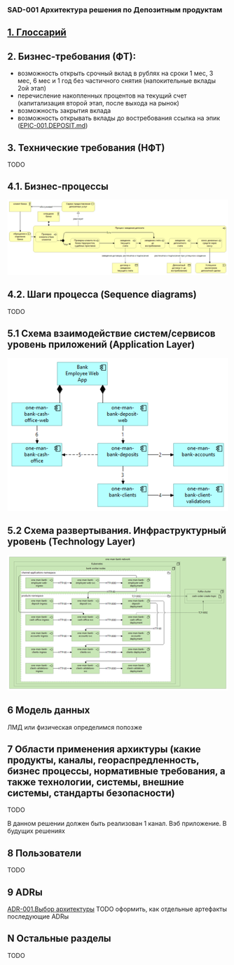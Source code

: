 ### SAD-001 Архитектура решения по Депозитным продуктам

## [1. Глоссарий](../../0_glossary/glossary.md)


## 2. Бизнес-требования (ФТ):
  * возможность открыть срочный вклад в рублях на сроки 1 мес, 3 мес, 6 мес и 1 год без частичного снятия (напокительные вклады 2ой этап)
  * перечисление накопленных процентов на текущий счет (капитализация второй этап, после выхода на рынок)
  * возможность закрытия вклада
  * возможность открывать вклады до востребования
  ссылка на эпик ([EPIC-001.DEPOSIT.md](../../2_requirements/EPIC-001.DEPOSIT.md))

## 3. Технические требования (НФТ)
TODO

## 4.1. Бизнес-процессы
![Заведение депозита](images/Business-Process-Diagram.bmp)
## 4.2. Шаги процесса (Sequence diagrams)
TODO
## 5.1 Схема взаимодействие систем/сервисов уровень приложений (Application Layer)
![Component Diagram.bmp](images/Component-Diagram.bmp)
## 5.2 Схема развертывания. Инфраструктурный уровень (Technology Layer)
![Deposit-Deployment-Diagram.bmp](images/Deposit-Deployment-Diagram.bmp)

## 6 Модель данных 
ЛМД или физическая определимся попозже

## 7 Области применения архиктуры (какие продукты, каналы, геораспредленность, бизнес процессы, нормативные требования, а также технологии, системы, внешние системы, стандарты безопасности)
TODO

В данном решении должен быть реализован 1 канал. Вэб приложение. В будущих решениях

## 8 Пользователи
TODO
## 9 ADRы
[ADR-001.Выбор архитектуры](../../adrs/ADR-001.md)
TODO оформить, как отдельные артефакты последующие ADRы
## N Остальные разделы
TODO